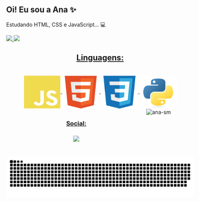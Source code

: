 ## Oi! Eu sou a Ana ✨
Estudando HTML, CSS e JavaScript... 💻
 <div>
  <a href="https://github.com/anapss1">
  <img height="150em" src="https://github-readme-stats.vercel.app/api?username=anapss1&show_icons=true&theme=dracula&include_all_commits=true&count_private=true"/>
  <img height="150em" src="https://github-readme-stats.vercel.app/api/top-langs/?username=anapss1&layout=compact&langs_count=7&theme=dracula"/>
</div>
 
 <h2 align="center">Linguagens:</h2>
 
<div style="display: inline_block" align="center"><br>
  <img align="center" alt="ana-Js" height="90" width="100" src="https://raw.githubusercontent.com/devicons/devicon/master/icons/javascript/javascript-plain.svg">
  <img align="center" alt="ana-HTML" height="90" width="100" src="https://raw.githubusercontent.com/devicons/devicon/master/icons/html5/html5-original.svg">
  <img align="center" alt="ana-CSS" height="90" width="100" src="https://raw.githubusercontent.com/devicons/devicon/master/icons/css3/css3-original.svg">
  <img align="center" alt="ana-Python" height="90" width="100" src="https://raw.githubusercontent.com/devicons/devicon/master/icons/python/python-original.svg">
 
</div>
<img align="right" alt="ana-sm" width="128" height="128" src="https://64.media.tumblr.com/b4a6e5314af5f33e889f70b384bac17f/07c5ba57d8e1bf51-0f/s400x600/62e7c2f774a9c106091414aae6c372f09a2f1e2e.gifv"/>

  ##
 
<h3 align="center">Social:<h3>
<div align="center"> 
  <a href="https://www.linkedin.com/in/anapss1/" target="_blank"><img height="30" src="https://img.shields.io/badge/-LinkedIn-%230077B5?style=for-the-badge&logo=linkedin&logoColor=white" target="_blank"></a> 
 
  ![Snake animation](https://github.com/anapss1/anapss1/blob/output/github-contribution-grid-snake.svg)
 
</div>
